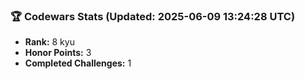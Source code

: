 ### 🏆 Codewars Stats (Updated: 2025-06-09 13:24:28 UTC)

- **Rank:** 8 kyu
- **Honor Points:** 3
- **Completed Challenges:** 1
